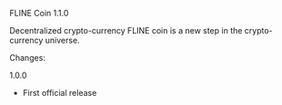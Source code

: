 FLINE Coin 1.1.0

Decentralized crypto-currency FLINE coin is a new step in the crypto-currency universe.

Changes:

1.0.0
- First official release

